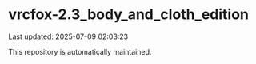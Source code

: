 # vrcfox-2.3_body_and_cloth_edition

Last updated: 2025-07-09 02:03:23

This repository is automatically maintained.
